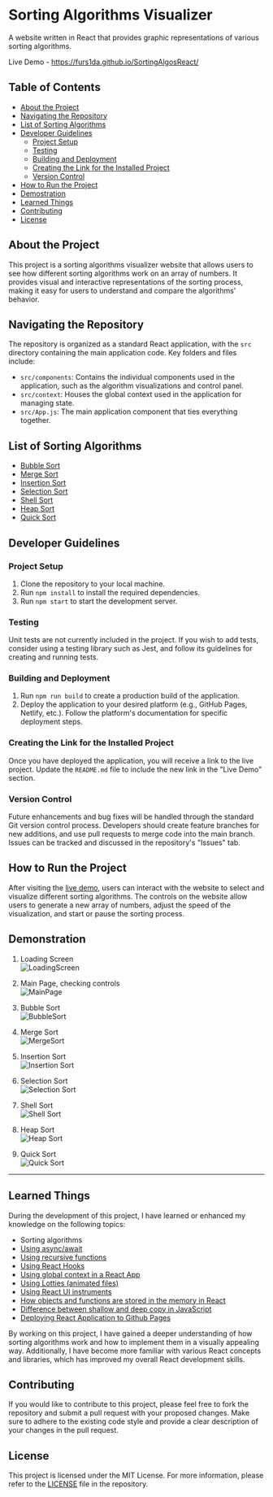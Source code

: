 # Sorting Algorithms Visualizer
A website written in React that provides graphic representations of various sorting algorithms.

Live Demo - https://furs1da.github.io/SortingAlgosReact/

## Table of Contents
- [About the Project](#about-the-project)
- [Navigating the Repository](#navigating-the-repository)
- [List of Sorting Algorithms](#list-of-sorting-algorithms)
- [Developer Guidelines](#developer-guidelines)
  - [Project Setup](#project-setup)
  - [Testing](#testing)
  - [Building and Deployment](#building-and-deployment)
  - [Creating the Link for the Installed Project](#creating-the-link-for-the-installed-project)
  - [Version Control](#version-control)
- [How to Run the Project](#how-to-run-the-project)
- [Demostration](#demonstration)
- [Learned Things](#learned-things)
- [Contributing](#contributing)
- [License](#license)

## About the Project
This project is a sorting algorithms visualizer website that allows users to see how different sorting algorithms work on an array of numbers. It provides visual and interactive representations of the sorting process, making it easy for users to understand and compare the algorithms' behavior.

## Navigating the Repository
The repository is organized as a standard React application, with the `src` directory containing the main application code. Key folders and files include:

- `src/components`: Contains the individual components used in the application, such as the algorithm visualizations and control panel.
- `src/context`: Houses the global context used in the application for managing state.
- `src/App.js`: The main application component that ties everything together.

## List of Sorting Algorithms
- [Bubble Sort](#bubble-sort)
- [Merge Sort](#merge-sort)
- [Insertion Sort](#insertion-sort)
- [Selection Sort](#selection-sort)
- [Shell Sort](#shell-sort)
- [Heap Sort](#heap-sort)
- [Quick Sort](#quick-sort)

## Developer Guidelines
### Project Setup
1. Clone the repository to your local machine.
2. Run `npm install` to install the required dependencies.
3. Run `npm start` to start the development server.

### Testing
Unit tests are not currently included in the project. If you wish to add tests, consider using a testing library such as Jest, and follow its guidelines for creating and running tests.

### Building and Deployment
1. Run `npm run build` to create a production build of the application.
2. Deploy the application to your desired platform (e.g., GitHub Pages, Netlify, etc.). Follow the platform's documentation for specific deployment steps.

### Creating the Link for the Installed Project
Once you have deployed the application, you will receive a link to the live project. Update the `README.md` file to include the new link in the "Live Demo" section.

### Version Control
Future enhancements and bug fixes will be handled through the standard Git version control process. Developers should create feature branches for new additions, and use pull requests to merge code into the main branch. Issues can be tracked and discussed in the repository's "Issues" tab.

## How to Run the Project
After visiting the [live demo](https://furs1da.github.io/SortingAlgosReact/), users can interact with the website to select and visualize different sorting algorithms. The controls on the website allow users to generate a new array of numbers, adjust the speed of the visualization, and start or pause the sorting process.


## Demonstration

 1. <a>Loading Screen</a> <br />
![LoadingScreen](https://user-images.githubusercontent.com/45331164/179131427-3d75ae7a-d70c-4f0a-98cd-5c7b37bf9c57.gif)


 2. <a>Main Page, checking controls<a/> <br />
![MainPage](https://user-images.githubusercontent.com/45331164/179132183-62f5b0b7-62b3-48aa-abfd-8f78d3957481.gif)

 3. <a id="bubble-sort">Bubble Sort</a> <br />
![BubbleSort](https://user-images.githubusercontent.com/45331164/179133199-86daddd6-3482-4da5-9316-06914c16839f.gif)

 4. <a id="merge-sort">Merge Sort</a> <br />
![MergeSort](https://user-images.githubusercontent.com/45331164/179134453-eac6c885-b925-45fc-8111-a3939d07ec3e.gif)

 5. <a id="insertion-sort">Insertion Sort</a> <br />
![Insertion Sort](https://user-images.githubusercontent.com/45331164/179135971-de775cc7-605d-4fca-b539-7f44924fda92.gif)

 6. <a id="selection-sort">Selection Sort</a> <br />
![Selection Sort](https://user-images.githubusercontent.com/45331164/179142129-9d295e4b-d124-41a7-a816-5c1f70de3a08.gif)


 7. <a id="shell-sort">Shell Sort</a> <br />
![Shell Sort](https://user-images.githubusercontent.com/45331164/179142138-9753cac5-4b8b-409a-8756-de2ad877778a.gif)


 8. <a id="heap-sort">Heap Sort</a> <br />
![Heap Sort](https://user-images.githubusercontent.com/45331164/179142147-7fb4524c-816b-44e6-bbf4-8bd2c5dd5598.gif)


 9. <a id="quick-sort">Quick Sort</a> <br />
![Quick Sort](https://user-images.githubusercontent.com/45331164/179142167-fbbcd8ba-30c3-43dc-a06b-9f621e350127.gif)


<hr/>

## Learned Things
During the development of this project, I have learned or enhanced my knowledge on the following topics:

- Sorting algorithms
- [Using async/await](#using-async-await)
- [Using recursive functions](#using-recursive-functions)
- [Using React Hooks](#using-react-hooks)
- [Using global context in a React App](#using-global-context-in-a-react-app)
- [Using Lotties (animated files)](#using-lotties-animated-files)
- [Using React UI instruments](#using-react-ui-instruments)
- [How objects and functions are stored in the memory in React](#how-objects-and-functions-are-stored-in-the-memory-in-react)
- [Difference between shallow and deep copy in JavaScript](#difference-between-shallow-and-deep-copy-in-javascript)
- [Deploying React Application to Github Pages](#deploying-react-application-to-github-pages)

By working on this project, I have gained a deeper understanding of how sorting algorithms work and how to implement them in a visually appealing way. Additionally, I have become more familiar with various React concepts and libraries, which has improved my overall React development skills.

## Contributing
If you would like to contribute to this project, please feel free to fork the repository and submit a pull request with your proposed changes. Make sure to adhere to the existing code style and provide a clear description of your changes in the pull request.

## License
This project is licensed under the MIT License. For more information, please refer to the [LICENSE](LICENSE) file in the repository.

